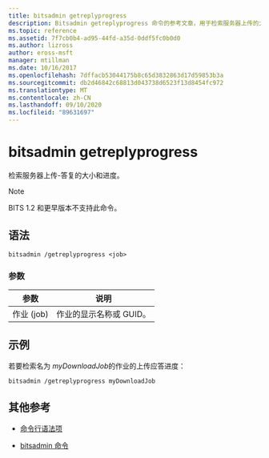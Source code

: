 ```yaml
---
title: bitsadmin getreplyprogress
description: Bitsadmin getreplyprogress 命令的参考文章，用于检索服务器上传的大小和进度。
ms.topic: reference
ms.assetid: 7f7cb0b4-ad95-44fd-a35d-0ddf5fc0b0d0
ms.author: lizross
author: eross-msft
manager: mtillman
ms.date: 10/16/2017
ms.openlocfilehash: 7dffacb53044175b8c65d3832863d17d59853b3a
ms.sourcegitcommit: db2d46842c68813d043738d6523f13d8454fc972
ms.translationtype: MT
ms.contentlocale: zh-CN
ms.lasthandoff: 09/10/2020
ms.locfileid: "89631697"
---
```

# <a name="bitsadmin-getreplyprogress"></a>bitsadmin getreplyprogress

检索服务器上传-答复的大小和进度。

> [!NOTE]
> BITS 1.2 和更早版本不支持此命令。

## <a name="syntax"></a>语法

```
bitsadmin /getreplyprogress <job>
```

### <a name="parameters"></a>参数

| 参数 | 说明 |
| -------------- | -------------- |
| 作业 (job) | 作业的显示名称或 GUID。 |

## <a name="examples"></a>示例

若要检索名为 *myDownloadJob*的作业的上传应答进度：

```
bitsadmin /getreplyprogress myDownloadJob
```

## <a name="additional-references"></a>其他参考

- [命令行语法项](command-line-syntax-key.md)

- [bitsadmin 命令](bitsadmin.md)
